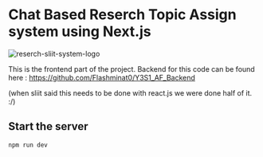 # Chat Based Reserch Topic Assign system using Next.js


![reserch-sliit-system-logo](https://firebasestorage.googleapis.com/v0/b/y3s1-sliit-af.appspot.com/o/Logo%20AF.png?alt=media&token=2abbb496-a605-40b9-8266-4fc5b4ae1cce)


This is the frontend part of the project. Backend for this code can be found here : https://github.com/Flashminat0/Y3S1_AF_Backend

(when sliit said this needs to be done with react.js we were done half of it. :/)

## Start the server

```bash
npm run dev
```
